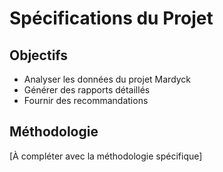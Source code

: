 # Spécifications du Projet

## Objectifs
- Analyser les données du projet Mardyck
- Générer des rapports détaillés
- Fournir des recommandations

## Méthodologie
[À compléter avec la méthodologie spécifique]